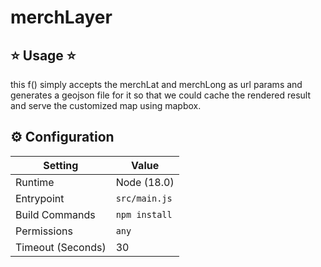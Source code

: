 # merchLayer

## ⭐ Usage ⭐
this f() simply accepts the merchLat and merchLong as url params and generates a geojson file for it so that we could cache the rendered result and serve the customized map using mapbox.

## ⚙️ Configuration

| Setting           | Value         |
|-------------------|---------------|
| Runtime           | Node (18.0)   |
| Entrypoint        | `src/main.js` |
| Build Commands    | `npm install` |
| Permissions       | `any`         |
| Timeout (Seconds) | 30            |

